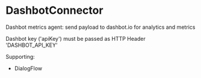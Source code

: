 # DashbotConnector
Dashbot metrics agent: send payload to dashbot.io for analytics and metrics

Dashbot key ('apiKey') must be passed as HTTP Header 'DASHBOT_API_KEY'

Supporting:
* DialogFlow



